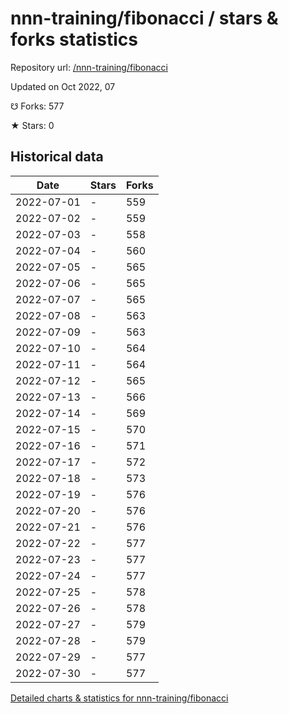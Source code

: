 # nnn-training/fibonacci / stars & forks statistics

Repository url: [/nnn-training/fibonacci](https://github.com/nnn-training/fibonacci)

Updated on Oct 2022, 07

☋ Forks: 577

★ Stars: 0

## Historical data
| Date | Stars | Forks |
|------|-------|-------|
| 2022-07-01 | - | 559 | 
| 2022-07-02 | - | 559 | 
| 2022-07-03 | - | 558 | 
| 2022-07-04 | - | 560 | 
| 2022-07-05 | - | 565 | 
| 2022-07-06 | - | 565 | 
| 2022-07-07 | - | 565 | 
| 2022-07-08 | - | 563 | 
| 2022-07-09 | - | 563 | 
| 2022-07-10 | - | 564 | 
| 2022-07-11 | - | 564 | 
| 2022-07-12 | - | 565 | 
| 2022-07-13 | - | 566 | 
| 2022-07-14 | - | 569 | 
| 2022-07-15 | - | 570 | 
| 2022-07-16 | - | 571 | 
| 2022-07-17 | - | 572 | 
| 2022-07-18 | - | 573 | 
| 2022-07-19 | - | 576 | 
| 2022-07-20 | - | 576 | 
| 2022-07-21 | - | 576 | 
| 2022-07-22 | - | 577 | 
| 2022-07-23 | - | 577 | 
| 2022-07-24 | - | 577 | 
| 2022-07-25 | - | 578 | 
| 2022-07-26 | - | 578 | 
| 2022-07-27 | - | 579 | 
| 2022-07-28 | - | 579 | 
| 2022-07-29 | - | 577 | 
| 2022-07-30 | - | 577 | 


[Detailed charts & statistics for nnn-training/fibonacci](https://reviewgithub.com/rep/nnn-training/fibonacci)
